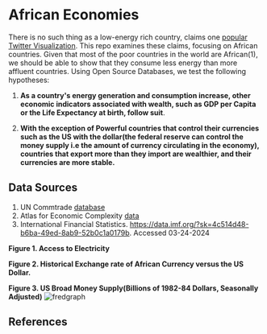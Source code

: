 # African Economies
There is no such thing as a low-energy rich country, claims one [popular Twitter Visualization](https://twitter.com/DrTBehrens/status/1761132691871711614). This repo examines these claims, focusing on African countries. Given that most of the poor countries in the world are African(1), we should be able to show that they consume less energy than more affluent countries. Using Open Source Databases, we test the following hypotheses:

1. **As a country's energy generation and consumption increase, other economic indicators associated with wealth, such as GDP per Capita or the Life Expectancy at birth, follow suit**. 

2. **With the exception of Powerful countries that control their currencies such as the US with the dollar(the federal reserve can control the money supply i.e the amount of currency circulating in the economy), countries that export more than they import are wealthier, and their currencies are more stable.**

## **Data Sources**
1. UN Commtrade [database](https://comtradedeveloper.un.org/)
2. Atlas for Economic Complexity [data](https://atlas.cid.harvard.edu/)
3. International Financial Statistics. https://data.imf.org/?sk=4c514d48-b6ba-49ed-8ab9-52b0c1a0179b. Accessed 03-24-2024

**Figure 1. Access to Electricity**

**Figure 2. Historical Exchange rate of African Currency versus the US Dollar.**

**Figure 3. US Broad Money Supply(Billions of 1982-84 Dollars, Seasonally Adjusted)** 
![fredgraph](https://github.com/LNshuti/african-currencies/assets/13305262/fb83b67c-7321-4b70-8242-d2bd90f38283)


## **References**




